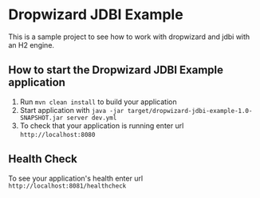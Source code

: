 # Dropwizard JDBI Example

This is a sample project to see how to work with dropwizard and jdbi with an H2 engine.

How to start the Dropwizard JDBI Example application
---

1. Run `mvn clean install` to build your application
1. Start application with `java -jar target/dropwizard-jdbi-example-1.0-SNAPSHOT.jar server dev.yml`
1. To check that your application is running enter url `http://localhost:8080`

Health Check
---

To see your application's health enter url `http://localhost:8081/healthcheck`